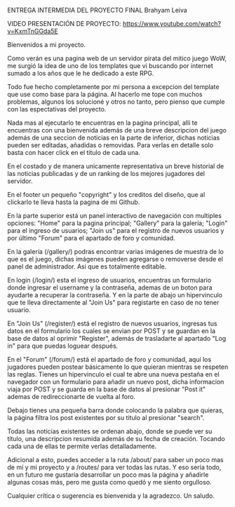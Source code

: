 ENTREGA INTERMEDIA DEL PROYECTO FINAL Brahyam Leiva

VIDEO PRESENTACIÓN DE PROYECTO: https://www.youtube.com/watch?v=KxmTnGGda5E

Bienvenidos a mi proyecto.

Como verán es una pagina web de un servidor pirata del mitico juego WoW, me surgió la idea de uno de los templates que vi buscando por internet sumado a los años que le he dedicado a este RPG.

Todo fue hecho completamente por mi persona a excepcion del template que use como base para la página. Al hacerlo me tope con muchos problemas, algunos los solucioné y otros no tanto, pero pienso que cumple con las espectativas del proyecto.

Nada mas al ejecutarlo te encuentras en la pagina principal, allí te encuentras con una bienvenida además de una breve descripcion del juego además de una seccion de noticias en la parte de inferior, dichas noticias pueden ser editadas, añadidas o removidas. Para verlas en detalle solo basta con hacer click en el titulo de cada una.

En el costado y de manera unicamente representativa un breve historial de las noticias publicadas y de un ranking de los mejores jugadores del servidor.

En el footer un pequeño "copyright" y los creditos del diseño, que al clickarlo te lleva hasta la pagina de mi Github.

En la parte superior está un panel interactivo de navegación con multiples opciones: "Home" para la pagina principal; "Gallery" para la galería; "Login" para el ingreso de usuarios; "Join us" para el registro de nuevos usuarios y por último "Forum" para el apartado de foro y comunidad.

En la galería (/gallery/) podras encontrar varias imágenes de muestra de lo que es el juego, dichas imágenes pueden agregarse o removerse desde el panel de administrador. Asi que es totalmente editable.

En login (/login/) esta el ingreso de usuarios, encuentras un formulario donde ingresar el username y la contraseña, ademas de un boton para ayudarte a recuperar la contraseña. Y en la parte de abajo un hipervinculo que te lleva directamente al "Join Us" para registarte en caso de no tener usuario.

En "Join Us" (/register/) está el registro de nuevos usuarios, ingresas tus datos en el formulario los cuales se envian por POST y se guardan en la base de datos al oprimir "Register", además de trasladarte al apartado "Log in" para que puedas loguear después.

En el "Forum" (/forum/) está el apartado de foro y comunidad, aquí los jugadores pueden postear básicamente lo que quieran mientras se respeten las reglas. Tienes un hipervinculo el cual te abre una nueva pestaña en el navegador con un formulario para añadir un nuevo post, dicha informacion viaja por POST y se guarda en la base de datos al presionar "Post it" ademas de redireccionarte de vuelta al foro.

Debajo tienes una pequeña barra donde colocando la palabra que quieras, la página filtra los post existentes por su titulo al presionar "search".

Todas las noticias existentes se ordenan abajo, donde se puede ver su título, una descripcion resumida además de su fecha de creación. Tocando cada una de ellas te permite verlas detalladamente.

Adicional a esto, puedes acceder a la ruta /about/ para saber un poco mas de mí y mi proyecto y a /routes/ para ver todas las rutas.
Y eso sería todo, en un futuro me gustaría desarrollar un poco mas la página y añadirle algunas cosas más, pero me gusta como quedó y me siento orgulloso.

Cualquier crítica o sugerencia es bienvenida y la agradezco. Un saludo.
